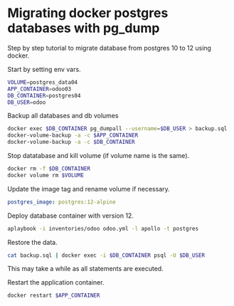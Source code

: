 # Migrating docker postgres databases with pg_dump

Step by step tutorial to migrate database from postgres 10 to 12 using docker.

Start by setting env vars.

```bash
VOLUME=postgres_data04
APP_CONTAINER=odoo03
DB_CONTAINER=postgres04
DB_USER=odoo
```

Backup all databases and db volumes

```bash
docker exec $DB_CONTAINER pg_dumpall --username=$DB_USER > backup.sql
docker-volume-backup -a -c $APP_CONTAINER
docker-volume-backup -a -c $DB_CONTAINER
```

Stop datatabase and kill volume (if volume name is the same).

```bash
docker rm -f $DB_CONTAINER
docker volume rm $VOLUME
```

Update the image tag and rename volume if necessary.

```yml
postgres_image: postgres:12-alpine
```

Deploy database container with version 12.

```bash
aplaybook -i inventories/odoo odoo.yml -l apollo -t postgres  
```

Restore the data.

```bash
cat backup.sql | docker exec -i $DB_CONTAINER psql -U $DB_USER
```

This may take a while as all statements are executed.

Restart the application container.

```bash
docker restart $APP_CONTAINER
```
